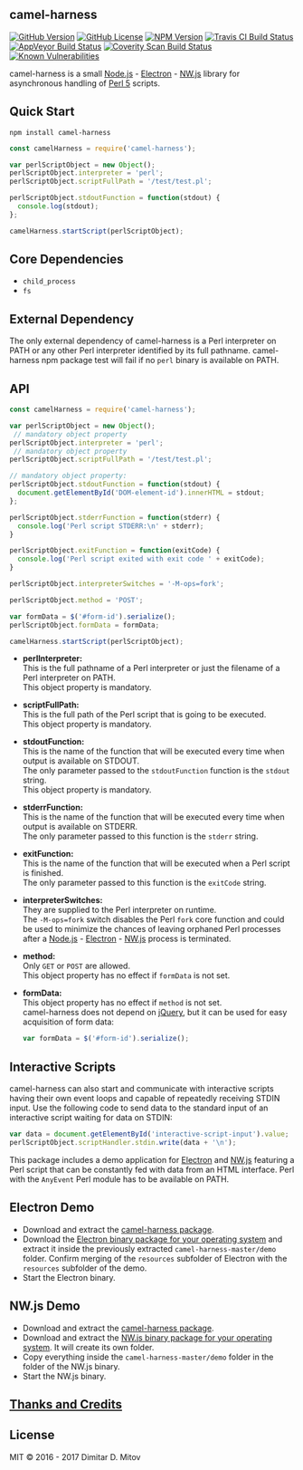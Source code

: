 camel-harness
--------------------------------------------------------------------------------

[![GitHub Version](https://img.shields.io/github/release/ddmitov/camel-harness.svg)](https://github.com/ddmitov/camel-harness/releases)
[![GitHub License](https://img.shields.io/badge/License-MIT-yellow.svg)](./LICENSE.md)
[![NPM Version](https://img.shields.io/npm/v/camel-harness.svg)](https://www.npmjs.com/package/camel-harness)
[![Travis CI Build Status](https://travis-ci.org/ddmitov/camel-harness.svg?branch=master)](https://travis-ci.org/ddmitov/camel-harness)
[![AppVeyor Build Status](https://ci.appveyor.com/api/projects/status/github/ddmitov/camel-harness?branch=master&svg=true)](https://ci.appveyor.com/project/ddmitov/camel-harness)
[![Coverity Scan Build Status](https://scan.coverity.com/projects/11336/badge.svg)](https://scan.coverity.com/projects/ddmitov-camel-harness)
[![Known Vulnerabilities](https://snyk.io/test/github/ddmitov/camel-harness/badge.svg)](https://snyk.io/test/github/ddmitov/camel-harness)  

camel-harness is a small [Node.js](http://nodejs.org/) - [Electron](http://electron.atom.io/) - [NW.js](http://nwjs.io/) library for asynchronous handling of [Perl 5](https://www.perl.org/) scripts.

## Quick Start
``npm install camel-harness``  

```javascript
const camelHarness = require('camel-harness');

var perlScriptObject = new Object();
perlScriptObject.interpreter = 'perl';
perlScriptObject.scriptFullPath = '/test/test.pl';

perlScriptObject.stdoutFunction = function(stdout) {
  console.log(stdout);
};

camelHarness.startScript(perlScriptObject);
```

## Core Dependencies
* ``child_process``
* ``fs``

## External Dependency
The only external dependency of camel-harness is a Perl interpreter on PATH or any other Perl interpreter identified by its full pathname. camel-harness npm package test will fail if no ``perl`` binary is available on PATH.

## API

```javascript
const camelHarness = require('camel-harness');

var perlScriptObject = new Object();
 // mandatory object property
perlScriptObject.interpreter = 'perl';
 // mandatory object property
perlScriptObject.scriptFullPath = '/test/test.pl';

// mandatory object property:
perlScriptObject.stdoutFunction = function(stdout) {
  document.getElementById('DOM-element-id').innerHTML = stdout;
};

perlScriptObject.stderrFunction = function(stderr) {
  console.log('Perl script STDERR:\n' + stderr);
}

perlScriptObject.exitFunction = function(exitCode) {
  console.log('Perl script exited with exit code ' + exitCode);
}

perlScriptObject.interpreterSwitches = '-M-ops=fork';

perlScriptObject.method = 'POST';

var formData = $('#form-id').serialize();
perlScriptObject.formData = formData;

camelHarness.startScript(perlScriptObject);
```

  * **perlInterpreter:**  
  This is the full pathname of a Perl interpreter or just the filename of a Perl interpreter on PATH.  
  This object property is mandatory.  

* **scriptFullPath:**  
  This is the full path of the Perl script that is going to be executed.  
  This object property is mandatory.  

* **stdoutFunction:**  
  This is the name of the function that will be executed every time when output is available on STDOUT.  
  The only parameter passed to the ``stdoutFunction`` function is the ``stdout`` string.  
  This object property is mandatory.  

* **stderrFunction:**  
  This is the name of the function that will be executed every time when output is available on STDERR.  
  The only parameter passed to this function is the ``stderr`` string.  

* **exitFunction:**  
  This is the name of the function that will be executed when a Perl script is finished.  
  The only parameter passed to this function is the ``exitCode`` string.  

* **interpreterSwitches:**  
  They are supplied to the Perl interpreter on runtime.  
  The ``-M-ops=fork`` switch disables the Perl ``fork`` core function and could be used to minimize the chances of leaving orphaned Perl processes after a [Node.js](http://nodejs.org/) - [Electron](http://electron.atom.io/) - [NW.js](http://nwjs.io/) process is terminated.  

* **method:**  
  Only ``GET`` or ``POST`` are allowed.  
  This object property has no effect if ``formData`` is not set.  

* **formData:**  
  This object property has no effect if ``method`` is not set.  
  camel-harness does not depend on [jQuery](https://jquery.com/), but it can be used for easy acquisition of form data:  

  ```javascript
  var formData = $('#form-id').serialize();
  ```

## Interactive Scripts
camel-harness can also start and communicate with interactive scripts having their own event loops and capable of repeatedly receiving STDIN input. Use the following code to send data to the standard input of an interactive script waiting for data on STDIN:

```javascript
var data = document.getElementById('interactive-script-input').value;
perlScriptObject.scriptHandler.stdin.write(data + '\n');
```

This package includes a demo application for [Electron](http://electron.atom.io/) and [NW.js](http://nwjs.io/) featuring a Perl script that can be constantly fed with data from an HTML interface. Perl with the ``AnyEvent`` Perl module has to be available on PATH.  

## Electron Demo
* Download and extract the [camel-harness package](https://github.com/ddmitov/camel-harness).  
* Download the [Electron binary package for your operating system](https://github.com/electron/electron/releases) and extract it inside the previously extracted ``camel-harness-master/demo`` folder. Confirm merging of the ``resources`` subfolder of Electron with the ``resources`` subfolder of the demo.  
* Start the Electron binary.  

## NW.js Demo
* Download and extract the [camel-harness package](https://github.com/ddmitov/camel-harness).  
* Download and extract the [NW.js binary package for your operating system](http://nwjs.io/downloads/). It will create its own folder.  
* Copy everything inside the ``camel-harness-master/demo`` folder in the folder of the NW.js binary.  
* Start the NW.js binary.  

## [Thanks and Credits](./CREDITS.md)

## License
MIT © 2016 - 2017 Dimitar D. Mitov  
